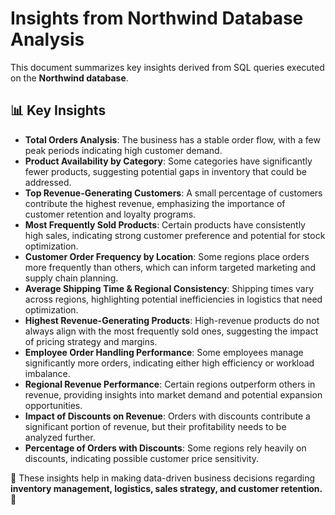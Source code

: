 # Insights from Northwind Database Analysis

This document summarizes key insights derived from SQL queries executed on the **Northwind database**.

## 📊 Key Insights

- **Total Orders Analysis**: The business has a stable order flow, with a few peak periods indicating high customer demand.
- **Product Availability by Category**: Some categories have significantly fewer products, suggesting potential gaps in inventory that could be addressed.
- **Top Revenue-Generating Customers**: A small percentage of customers contribute the highest revenue, emphasizing the importance of customer retention and loyalty programs.
- **Most Frequently Sold Products**: Certain products have consistently high sales, indicating strong customer preference and potential for stock optimization.
- **Customer Order Frequency by Location**: Some regions place orders more frequently than others, which can inform targeted marketing and supply chain planning.
- **Average Shipping Time & Regional Consistency**: Shipping times vary across regions, highlighting potential inefficiencies in logistics that need optimization.
- **Highest Revenue-Generating Products**: High-revenue products do not always align with the most frequently sold ones, suggesting the impact of pricing strategy and margins.
- **Employee Order Handling Performance**: Some employees manage significantly more orders, indicating either high efficiency or workload imbalance.
- **Regional Revenue Performance**: Certain regions outperform others in revenue, providing insights into market demand and potential expansion opportunities.
- **Impact of Discounts on Revenue**: Orders with discounts contribute a significant portion of revenue, but their profitability needs to be analyzed further.
- **Percentage of Orders with Discounts**: Some regions rely heavily on discounts, indicating possible customer price sensitivity.

📌 These insights help in making data-driven business decisions regarding **inventory management, logistics, sales strategy, and customer retention.** 🚀

